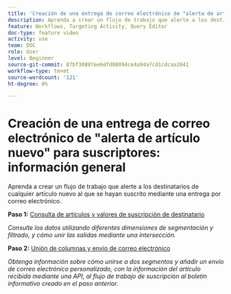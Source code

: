 ```yaml
---
title: 'Creación de una entrega de correo electrónico de "alerta de artículo nuevo" para suscriptores: información general'
description: Aprenda a crear un flujo de trabajo que alerte a los destinatarios de cualquier artículo nuevo al que se hayan suscrito mediante una entrega por correo electrónico.
feature: Workflows, Targeting Activity, Query Editor
doc-type: feature video
activity: use
team: DOC
role: User
level: Beginner
source-git-commit: 87bf30887ee6dfd08094ce4a94a7cd1cdcaa2641
workflow-type: tm+mt
source-wordcount: '121'
ht-degree: 0%

---
```


# Creación de una entrega de correo electrónico de &quot;alerta de artículo nuevo&quot; para suscriptores: información general

Aprenda a crear un flujo de trabajo que alerte a los destinatarios de cualquier artículo nuevo al que se hayan suscrito mediante una entrega por correo electrónico.

**Paso 1:** [Consulta de artículos y valores de suscripción de destinatario](/help/tutorial-using-soap-apis/query-articles-and-recipient-subscription-values.md)

*Consulte los datos utilizando diferentes dimensiones de segmentación y filtrado, y cómo unir las salidas mediante una intersección.*

**Paso 2:** [Unión de columnas y envío de correo electrónico](/help/tutorial-using-soap-apis/join-columns-and-send-automated-email-delivery.md)

*Obtenga información sobre cómo unirse a dos segmentos y añadir un envío de correo electrónico personalizado, con la información del artículo recibida mediante una API, al flujo de trabajo de suscripción al boletín informativo creado en el paso anterior.*
